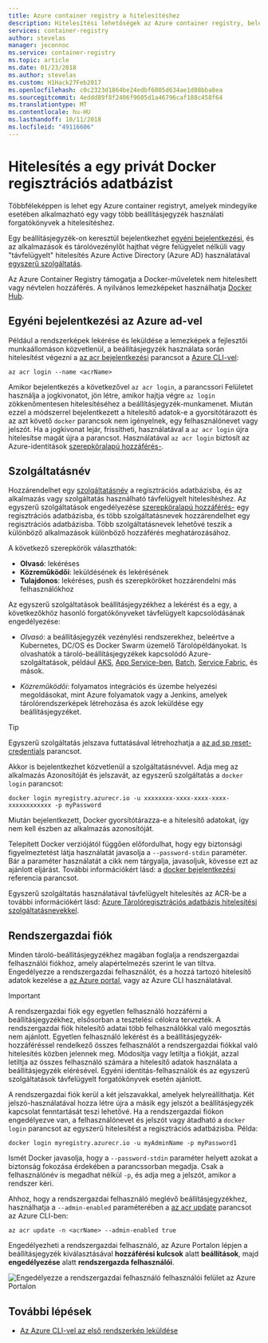 ```yaml
---
title: Azure container registry a hitelesítéshez
description: Hitelesítési lehetőségek az Azure container registry, beleértve az Azure Active Directory rendszerbiztonsági tagok direct- és beállításjegyzék-bejelentkezési szolgáltatás.
services: container-registry
author: stevelas
manager: jeconnoc
ms.service: container-registry
ms.topic: article
ms.date: 01/23/2018
ms.author: stevelas
ms.custom: H1Hack27Feb2017
ms.openlocfilehash: c0c2323d1864be24edbf6005d634ae1d08bba8ea
ms.sourcegitcommit: 4eddd89f8f2406f9605d1a46796caf188c458f64
ms.translationtype: MT
ms.contentlocale: hu-HU
ms.lasthandoff: 10/11/2018
ms.locfileid: "49116606"
---
```

# <a name="authenticate-with-a-private-docker-container-registry"></a>Hitelesítés a egy privát Docker regisztrációs adatbázist

Többféleképpen is lehet egy Azure container registryt, amelyek mindegyike esetében alkalmazható egy vagy több beállításjegyzék használati forgatókönyvek a hitelesítéshez.

Egy beállításjegyzék-on keresztül bejelentkezhet [egyéni bejelentkezési](#individual-login-with-azure-ad), és az alkalmazások és tárolóvezénylőt hajthat végre felügyelet nélküli vagy "távfelügyelt" hitelesítés Azure Active Directory (Azure AD) használatával [ egyszerű szolgáltatás](#service-principal).

Az Azure Container Registry támogatja a Docker-műveletek nem hitelesített vagy névtelen hozzáférés. A nyilvános lemezképeket használhatja [Docker Hub](https://docs.docker.com/docker-hub/).

## <a name="individual-login-with-azure-ad"></a>Egyéni bejelentkezési az Azure ad-vel

Például a rendszerképek lekérése és leküldése a lemezképek a fejlesztői munkaállomáson közvetlenül, a beállításjegyzék használata során hitelesítést végezni a [az acr bejelentkezési](/cli/azure/acr?view=azure-cli-latest#az-acr-login) parancsot a [Azure CLI-vel](/cli/azure/install-azure-cli):

```azurecli
az acr login --name <acrName>
```

Amikor bejelentkezés a következővel `az acr login`, a parancssori Felületet használja a jogkivonatot, jön létre, amikor hajtja végre `az login` zökkenőmentesen hitelesítéséhez a beállításjegyzék-munkamenet. Miután ezzel a módszerrel bejelentkezett a hitelesítő adatok-e a gyorsítótárazott és az azt követő `docker` parancsok nem igényelnek, egy felhasználónevet vagy jelszót. Ha a jogkivonat lejár, frissítheti, használatával a `az acr login` újra hitelesítse magát újra a parancsot. Használatával `az acr login` biztosít az Azure-identitások [szerepköralapú hozzáférés-](../role-based-access-control/role-assignments-portal.md).

## <a name="service-principal"></a>Szolgáltatásnév

Hozzárendelhet egy [szolgáltatásnév](../active-directory/develop/app-objects-and-service-principals.md) a regisztrációs adatbázisba, és az alkalmazás vagy szolgáltatás használható távfelügyelt hitelesítéshez. Az egyszerű szolgáltatások engedélyezése [szerepköralapú hozzáférés-](../role-based-access-control/role-assignments-portal.md) egy regisztrációs adatbázisba, és több szolgáltatásnevek hozzárendelhet egy regisztrációs adatbázisba. Több szolgáltatásnevek lehetővé teszik a különböző alkalmazások különböző hozzáférés meghatározásához.

A következő szerepkörök választhatók:

  * **Olvasó**: lekéréses
  * **Közreműködői**: leküldésének és lekérésének
  * **Tulajdonos**: lekéréses, push és szerepköröket hozzárendelni más felhasználókhoz

Az egyszerű szolgáltatások beállításjegyzékhez a lekérést és a egy, a következőkhöz hasonló forgatókönyveket távfelügyelt kapcsolódásának engedélyezése:

  * *Olvasó*: a beállításjegyzék vezénylési rendszerekhez, beleértve a Kubernetes, DC/OS és Docker Swarm üzemelő Tárolópéldányokat. Is olvashatók a tároló-beállításjegyzékek kapcsolódó Azure-szolgáltatások, például [AKS](../aks/index.yml), [App Service-ben](../app-service/index.yml), [Batch](../batch/index.yml), [Service Fabric](/azure/service-fabric/), és mások.

  * *Közreműködői*: folyamatos integrációs és üzembe helyezési megoldásokat, mint Azure folyamatok vagy a Jenkins, amelyek tárolórendszerképek létrehozása és azok leküldése egy beállításjegyzéket.

> [!TIP]
> Egyszerű szolgáltatás jelszava futtatásával létrehozhatja a [az ad sp reset-credentials](/cli/azure/ad/sp?view=azure-cli-latest#az-ad-sp-reset-credentials) parancsot.
>

Akkor is bejelentkezhet közvetlenül a szolgáltatásnévvel. Adja meg az alkalmazás Azonosítóját és jelszavát, az egyszerű szolgáltatás a `docker login` parancsot:

```
docker login myregistry.azurecr.io -u xxxxxxxx-xxxx-xxxx-xxxx-xxxxxxxxxxxx -p myPassword
```

Miután bejelentkezett, Docker gyorsítótárazza-e a hitelesítő adatokat, így nem kell észben az alkalmazás azonosítóját.

Telepített Docker verziójától függően előfordulhat, hogy egy biztonsági figyelmeztetést látja használatát javasolja a `--password-stdin` paraméter. Bár a paraméter használatát a cikk nem tárgyalja, javasoljuk, kövesse ezt az ajánlott eljárást. További információkért lásd: a [docker bejelentkezési](https://docs.docker.com/engine/reference/commandline/login/) referencia parancsot.

Egyszerű szolgáltatás használatával távfelügyelt hitelesítés az ACR-be a további információkért lásd: [Azure Tárolóregisztrációs adatbázis hitelesítési szolgáltatásnevekkel](container-registry-auth-service-principal.md).

## <a name="admin-account"></a>Rendszergazdai fiók

Minden tároló-beállításjegyzékhez magában foglalja a rendszergazdai felhasználói fiókhoz, amely alapértelmezés szerint le van tiltva. Engedélyezze a rendszergazdai felhasználót, és a hozzá tartozó hitelesítő adatok kezelése a [az Azure portal](container-registry-get-started-portal.md#create-a-container-registry), vagy az Azure CLI használatával.

> [!IMPORTANT]
> A rendszergazdai fiók egy egyetlen felhasználó hozzáférni a beállításjegyzékhez, elsősorban a tesztelési célokra tervezték. A rendszergazdai fiók hitelesítő adatai több felhasználókkal való megosztás nem ajánlott. Egyetlen felhasználó lekérést és a beállításjegyzék-hozzáféréssel rendelkező összes felhasználót a rendszergazdai fiókkal való hitelesítés közben jelennek meg. Módosítja vagy letiltja a fiókját, azzal letiltja az összes felhasználó számára a hitelesítő adatok használata a beállításjegyzék elérésével. Egyéni identitás-felhasználók és az egyszerű szolgáltatások távfelügyelt forgatókönyvek esetén ajánlott.
>

A rendszergazdai fiók kerül a két jelszavakkal, amelyek helyreállíthatja. Két jelszó-használatával hozza létre újra a másik egy jelszót a beállításjegyzék kapcsolat fenntartását teszi lehetővé. Ha a rendszergazdai fiókon engedélyezve van, a felhasználónevet és jelszót vagy átadható a `docker login` parancsot az egyszerű hitelesítést a regisztrációs adatbázisba. Példa:

```
docker login myregistry.azurecr.io -u myAdminName -p myPassword1
```

Ismét Docker javasolja, hogy a `--password-stdin` paraméter helyett azokat a biztonság fokozása érdekében a parancssorban megadja. Csak a felhasználónév is megadhat nélkül `-p`, és adja meg a jelszót, amikor a rendszer kéri.

Ahhoz, hogy a rendszergazdai felhasználó meglévő beállításjegyzékhez, használhatja a `--admin-enabled` paraméterében a [az acr update](/cli/azure/acr?view=azure-cli-latest#az-acr-update) parancsot az Azure CLI-ben:

```azurecli
az acr update -n <acrName> --admin-enabled true
```

Engedélyezheti a rendszergazdai felhasználó, az Azure Portalon lépjen a beállításjegyzék kiválasztásával **hozzáférési kulcsok** alatt **beállítások**, majd **engedélyezése** alatt **rendszergazda felhasználói**.

![Engedélyezze a rendszergazdai felhasználó felhasználói felület az Azure Portalon][auth-portal-01]

## <a name="next-steps"></a>További lépések

* [Az Azure CLI-vel az első rendszerkép leküldése](container-registry-get-started-azure-cli.md)

<!-- IMAGES -->
[auth-portal-01]: ./media/container-registry-authentication/auth-portal-01.png
